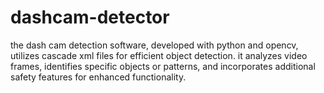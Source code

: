 # dashcam-detector
the dash cam detection software, developed with python and opencv, utilizes cascade xml files for efficient object detection. it analyzes video frames, identifies specific objects or patterns, and incorporates additional safety features for enhanced functionality.
